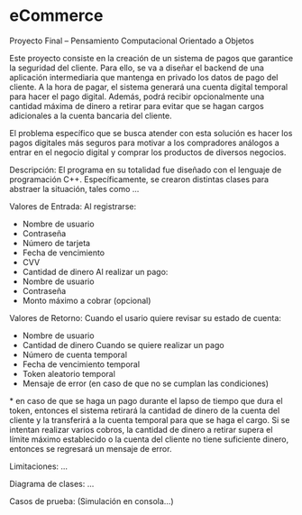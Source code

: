 # eCommerce
Proyecto Final – Pensamiento Computacional Orientado a Objetos

Este proyecto consiste en la creación de un sistema de pagos que garantice la seguridad del cliente. Para ello, se va a diseñar el backend de una aplicación intermediaria que mantenga en privado los datos de pago del cliente. A la hora de pagar, el sistema generará una cuenta digital temporal para hacer el pago digital. Además, podrá recibir opcionalmente una cantidad máxima de dinero a retirar para evitar que se hagan cargos adicionales a la cuenta bancaria del cliente.

El problema específico que se busca atender con esta solución es hacer los pagos digitales más seguros para motivar a los compradores análogos a entrar en el negocio digital y comprar los productos de diversos negocios.

Descripción:
El programa en su totalidad fue diseñado con el lenguaje de programación C++. Específicamente, se crearon distintas clases para abstraer la situación, tales como ...

Valores de Entrada:
  Al registrarse:
  - Nombre de usuario
  - Contraseña
  - Número de tarjeta
  - Fecha de vencimiento
  - CVV
  - Cantidad de dinero
  Al realizar un pago:
  - Nombre de usuario
  - Contraseña
  - Monto máximo a cobrar (opcional)

Valores de Retorno:
  Cuando el usario quiere revisar su estado de cuenta:
  - Nombre de usuario
  - Cantidad de dinero
  Cuando se quiere realizar un pago
  - Número de cuenta temporal
  - Fecha de vencimiento temporal
  - Token aleatorio temporal
  - Mensaje de error (en caso de que no se cumplan las condiciones)

  \* en caso de que se haga un pago durante el lapso de tiempo que dura el token, entonces el sistema retirará la cantidad de dinero de la cuenta del cliente y la transferirá a la cuenta temporal para que se haga el cargo. Si se intentan realizar varios cobros, la cantidad de dinero a retirar supera el límite máximo establecido o la cuenta del cliente no tiene suficiente dinero, entonces se regresará un mensaje de error.

Limitaciones:
...

Diagrama de clases:
...

Casos de prueba:
(Simulación en consola...)
